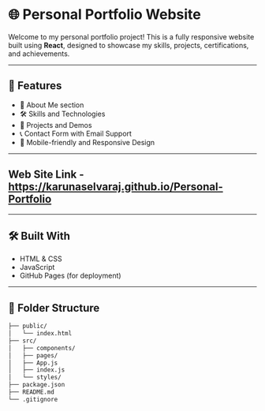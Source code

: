 # 🌐 Personal Portfolio Website

Welcome to my personal portfolio project! This is a fully responsive website built using **React**, designed to showcase my skills, projects, certifications, and achievements.

---

## 🚀 Features

- 💼 About Me section
- 🛠️ Skills and Technologies
- 📁 Projects and Demos
- 📞 Contact Form with Email Support
- 📱 Mobile-friendly and Responsive Design

---

## Web Site Link - https://karunaselvaraj.github.io/Personal-Portfolio

---

## 🛠️ Built With

- HTML & CSS
- JavaScript
- GitHub Pages (for deployment)

---

## 📂 Folder Structure

```bash
├── public/
│   └── index.html
├── src/
│   ├── components/
│   ├── pages/
│   ├── App.js
│   ├── index.js
│   └── styles/
├── package.json
├── README.md
└── .gitignore
